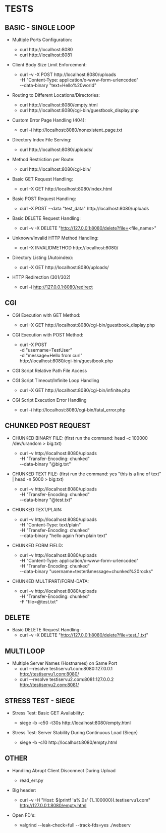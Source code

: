 # TESTS

## BASIC - SINGLE LOOP
* Multiple Ports Configuration:
  * curl http://localhost:8080
  * curl http://localhost:8081

* Client Body Size Limit Enforcement:
  * curl -v -X POST http://localhost:8080/uploads \
          -H "Content-Type: application/x-www-form-urlencoded" \
          --data-binary "text=Hello%20world"

* Routing to Different Locations/Directories:
  * curl http://localhost:8080/empty.html
  * curl http://localhost:8080/cgi-bin/guestbook_display.php

* Custom Error Page Handling (404):
  * curl -i http://localhost:8080/nonexistent_page.txt

* Directory Index File Serving:
  * curl http://localhost:8080/uploads/

* Method Restriction per Route:
  * curl http://localhost:8080/cgi-bin/

* Basic GET Request Handling:
  * curl -X GET http://localhost:8080/index.html

* Basic POST Request Handling:
  * curl -X POST --data "test_data" http://localhost:8080/uploads

* Basic DELETE Request Handling:
  * curl -v -X DELETE "http://127.0.0.1:8080/delete?file=<file_name>"

* Unknown/Invalid HTTP Method Handling:
  * curl -X INVALIDMETHOD http://localhost:8080/

* Directory Listing (Autoindex):
  * curl -X GET http://localhost:8080/uploads/

* HTTP Redirection (301/302)
  * curl -i http://127.0.0.1:8080/redirect


## CGI
* CGI Execution with GET Method:
  * curl -X GET http://localhost:8080/cgi-bin/guestbook_display.php

* CGI Execution with POST Method:
  *  curl -X POST \
     -d "username=TestUser" \
     -d "message=Hello from curl" \
     http://localhost:8080/cgi-bin/guestbook.php

* CGI Script Relative Path File Access

* CGI Script Timeout/Infinite Loop Handling
  * curl -X GET http://localhost:8080/cgi-bin/infinite.php

* CGI Script Execution Error Handling
  * curl -i http://localhost:8080/cgi-bin/fatal_error.php

## CHUNKED POST REQUEST
* CHUNKED BINARY FILE: (first run the command: head -c 100000 /dev/urandom > big.txt)
  * curl -v http://localhost:8080/uploads \
          -H "Transfer-Encoding: chunked" \
          --data-binary "@big.txt"

* CHUNKED TEXT FILE: (first run the command: yes "this is a line of text" | head -n 5000 > big.txt)
  * curl -v http://localhost:8080/uploads \
          -H "Transfer-Encoding: chunked" \
          --data-binary "@test.txt"

* CHUNKED TEXT/PLAIN:
  * curl -v http://localhost:8080/uploads \
          -H "Content-Type: text/plain" \
          -H "Transfer-Encoding: chunked" \
          --data-binary "hello again from plain text"

* CHUNKED FORM FIELD:
  * curl -v http://localhost:8080/uploads \
          -H "Content-Type: application/x-www-form-urlencoded" \
          -H "Transfer-Encoding: chunked" \
          --data-binary "username=tester&message=chunked%20rocks"

* CHUNKED MULTIPART/FORM-DATA:
  * curl -v http://localhost:8080/uploads \
          -H "Transfer-Encoding: chunked" \
          -F "file=@test.txt"

## DELETE
* Basic DELETE Request Handling:
  * curl -v -X DELETE "http://127.0.0.1:8080/delete?file=test_1.txt"

## MULTI LOOP
* Multiple Server Names (Hostnames) on Same Port
  * curl --resolve testiservu1.com:8080:127.0.0.1 http://testiservu1.com:8080/
  * curl --resolve testiservu2.com:8081:127.0.0.2 http://testiservu2.com:8081/

## STRESS TEST - SIEGE
* Stress Test: Basic GET Availability:
  * siege -b -c50 -t30s http://localhost:8080/empty.html

* Stress Test: Server Stability During Continuous Load (Siege)
  * siege -b -c10 http://localhost:8080/empty.html

## OTHER
* Handling Abrupt Client Disconnect During Upload
  * read_err.py

* Big header:
  * curl -v -H "Host: $(printf 'a%.0s' {1..100000}).testiservu1.com" http://127.0.0.1:8080/empty.html

* Open FD's:
  * valgrind --leak-check=full --track-fds=yes ./webserv
